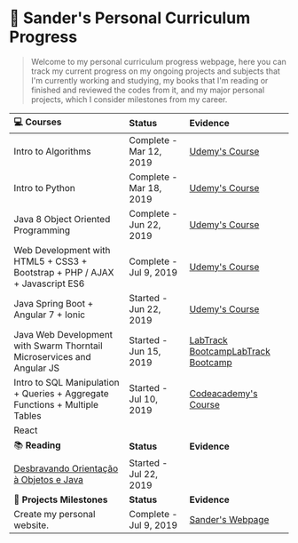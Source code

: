 # :star2: Sander's Personal Curriculum Progress

> Welcome to my personal curriculum progress webpage, here you can track my current progress on my ongoing projects and subjects that I'm currently working and studying, my books that I'm reading or finished and reviewed the codes from it, and my major personal projects, which I consider milestones from my career.

|:computer: **Courses**                                                                          | **Status**             | **Evidence** |
| :--------------------------------------------------------------------------------------------- | :-------------------- | :--------------------------------------------------------------------------- |
| Intro to Algorithms                                                                       | Complete - Mar 12, 2019 | [Udemy's Course](https://github.com/sanderdsz/algoritmos-java-basicos) |
| Intro to Python                                                                           | Complete - Mar 18, 2019 | [Udemy's Course](https://www.udemy.com/certificate/UC-SCZIIOUZ/) |
| Java 8 Object Oriented Programming                                                        | Complete - Jun 22, 2019 | [Udemy's Course](https://github.com/sanderdsz/yard-version-1.0) |
| Web Development with HTML5 + CSS3 + Bootstrap + PHP / AJAX + Javascript ES6               | Complete - Jul 9, 2019 | [Udemy's Course](https://www.udemy.com/certificate/UC-72IPV94X/) |
| Java Spring Boot + Angular 7 + Ionic                                                      | Started - Jun 22, 2019 | [Udemy's Course](https://github.com/sanderdsz/ecommercetype1-backend) |
| Java Web Development with Swarm Thorntail Microservices and Angular JS                    | Started - Jun 15, 2019 | [LabTrack Bootcamp](https://github.com/sanderdsz/javaweb-backend)[LabTrack Bootcamp](https://github.com/sanderdsz/javaweb-frontend) |
| Intro to SQL Manipulation + Queries + Aggregate Functions + Multiple Tables                | Started - Jul 10, 2019 | [Codeacademy's Course](https://www.codecademy.com/users/sanderdosSantosZuchinalli9231834469/achievements) |
| React                                                                                          |                    |                  |
|:books: **Reading**                                                                             | **Status**         | **Evidence**     |
| [Desbravando Orientação à Objetos e Java](https://www.casadocodigo.com.br/products/livro-orientacao-objetos-java) | Started - Jul 22, 2019 |    
|:gem: **Projects Milestones**                                                                   | **Status**         | **Evidence**     |
| Create my personal website.                                                                    | Complete - Jul 9, 2019 | [Sander's Webpage](https://www.sanderdsz.github.io) |     
